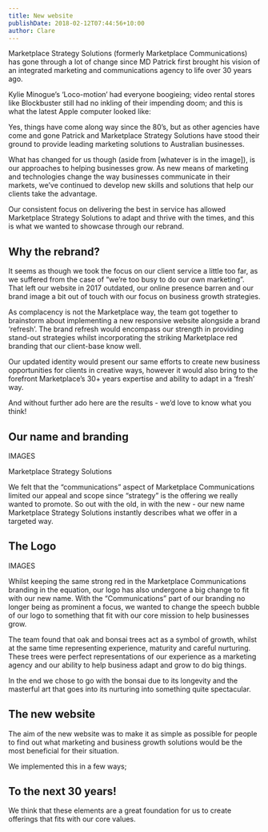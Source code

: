 ```yaml
---
title: New website
publishDate: 2018-02-12T07:44:56+10:00
author: Clare
---
```

Marketplace Strategy Solutions (formerly Marketplace Communications) has gone through a lot of change since MD Patrick first brought his vision of an integrated marketing and communications agency to life over 30 years ago.

Kylie Minogue’s ‘Loco-motion’ had everyone boogieing; video rental stores like Blockbuster still had no inkling of their impending doom; and this is what the latest Apple computer looked like:

Yes, things have come along way since the 80’s, but as other agencies have come and gone Patrick and Marketplace Strategy Solutions have stood their ground to provide leading marketing solutions to Australian businesses.

What has changed for us though (aside from \[whatever is in the image]), is our approaches to helping businesses grow. As new means of marketing and technologies change the way businesses communicate in their markets, we’ve continued to develop new skills and solutions that help our clients take the advantage.

Our consistent focus on delivering the best in service has allowed Marketplace Strategy Solutions to adapt and thrive with the times, and this is what we wanted to showcase through our rebrand.

## Why the rebrand?

It seems as though we took the focus on our client service a little too far, as we suffered from the case of “we’re too busy to do our own marketing”. That left our website in 2017 outdated, our online presence barren and our brand image a bit out of touch with our focus on business growth strategies.

As complacency is not the Marketplace way, the team got together to brainstorm about implementing a new responsive website alongside a brand ‘refresh’. The brand refresh would encompass our strength in providing stand-out strategies whilst incorporating the striking Marketplace red branding that our client-base know well.

Our updated identity would present our same efforts to create new business opportunities for clients in creative ways, however it would also bring to the forefront Marketplace’s 30+ years expertise and ability to adapt in a ‘fresh’ way. 

And without further ado here are the results - we’d love to know what you think!

## Our name and branding

IMAGES 

Marketplace Strategy Solutions

We felt that the “communications” aspect of Marketplace Communications limited our appeal and scope since “strategy” is the offering we really wanted to promote. So out with the old, in with the new - our new name Marketplace Strategy Solutions instantly describes what we offer in a targeted way.

## The Logo

IMAGES 

Whilst keeping the same strong red in the Marketplace Communications branding in the equation, our logo has also undergone a big change to fit with our new name. With the “Communications” part of our branding no longer being as prominent a focus, we wanted to change the speech bubble of our logo to something that fit with our core mission to help businesses grow.

The team found that oak and bonsai trees act as a symbol of growth, whilst at the same time representing experience, maturity and careful nurturing. These trees were perfect representations of our experience as a marketing agency and our ability to help business adapt and grow to do big things.

In the end we chose to go with the bonsai due to its longevity and the masterful art that goes into its nurturing into something quite spectacular. 

## The new website

The aim of the new website was to make it as simple as possible for people to find out what marketing and business growth solutions would be the most beneficial for their situation.

We implemented this in a few ways; 

## To the next 30 years!

We think that these elements are a great foundation for us to create offerings that fits with our core values.

